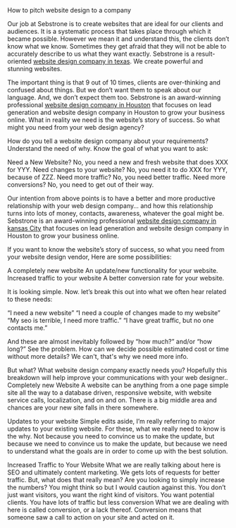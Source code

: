 How to pitch website design to a company

Our job at Sebstrone is to create websites that are ideal for our clients and audiences. It is a systematic process that takes place through which it became possible.  However we mean it and understand this, the clients don’t know what we know. Sometimes they get afraid that they will not be able to accurately describe to us what they want exactly. Sebstrone is a result-oriented <a href="https://www.sebstrone.com/website-design-company-in-texas">website design company in texas</a>. We create powerful and stunning websites.



The important thing is that 9 out of 10 times, clients are over-thinking and confused about things. But we don’t want them to speak about our language. And, we don’t expect them too. Sebstrone is an award-winning professional <a href="https://www.sebstrone.com/website-design-company-in-houston-texas">website design company in Houston</a> that focuses on lead generation and website design company in Houston to grow your business online. What in reality we need is the website’s story of success. So what might you need from your web design agency? 

How do you tell a website design company about your requirements?
Understand the need of why. Know the goal of what you want to ask:

Need a New Website? No, you need a new and fresh website that does XXX for YYY. 
Need changes to your website? No, you need it to do XXX for YYY, because of ZZZ. 
Need more traffic? No, you need better traffic. 
Need more conversions? No, you need to get out of their way. 

Our intention from above points is to have a better and more productive relationship with your web design company… and how this relationship turns into lots of money, contacts, awareness, whatever the goal might be. Sebstrone is an award-winning professional <a href="https://www.sebstrone.com/website-design-company-in-kansas-city-texas">website design company in kansas City</a> that focuses on lead generation and website design company in Houston to grow your business online. 

If you want to know the website’s story of success, so what you need from your website design vendor, Here are some possibilities: 

A completely new website
An update/new functionality for your website.
Increased traffic to your website
A better conversion rate for your website. 

It is looking simple. Now. let’s break this out into what we often hear related to these needs:

“I need a new website”
“I need a couple of changes made to my website”
“My seo is terrible, I need more traffic.”
“I have great traffic, but no one contacts me.”

And these are almost inevitably followed by “how much?” and/or “how long?” See the problem. How can we decide possible estimated cost or time without more details? We can't, that's why we need more info.

But what? What website design company exactly needs you?
Hopefully this breakdown will help improve your communications with your web designer..
Completely new Website
A website can be anything from a one page simple site all the way to a database driven, responsive website, with website service calls, localization, and on and on. There is a big middle area and chances are your new site falls in there somewhere. 

Updates to your website
Simple edits aside, I’m really referring to major updates to your existing website. For these, what we really need to know is the why. Not because you need to convince us to make the update, but because we need to convince us to make the update, but because we need to understand what the goals are in order to come up with the best solution.

Increased Traffic to Your Website
What we are really talking about here is SEO and ultimately content marketing. We gets lots of requests for better traffic. But, what does that really mean? Are you looking to simply increase the numbers? You might think so but I would caution against this. You don’t just want visitors, you want the right kind of visitors. You want potential clients.
You have lots of traffic but less conversion
What we are dealing with here is called conversion, or a lack thereof. Conversion means that someone saw a call to action on your site and acted on it.
 
 
 


 
 
 



 
 

